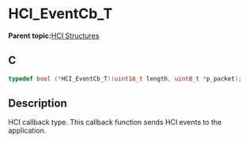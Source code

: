 # HCI\_EventCb\_T

**Parent topic:**[HCI Structures](GUID-6925ABFD-2A3F-49F2-ACA3-81D4320D85AC.md)

## C

```c
typedef bool (*HCI_EventCb_T)(uint16_t length, uint8_t *p_packet);
```

## Description

HCI callback type. This callback function sends HCI events to the application.

